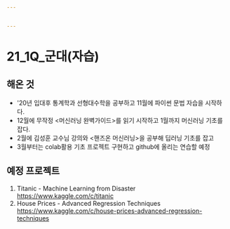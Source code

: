 ```yaml
---


---
```


<h1 id="q_군대자습">21_1Q_군대(자습)</h1>
<h2 id="해온-것">해온 것</h2>
<ul>
<li>'20년 입대후 통계학과 선형대수학을 공부하고 11월에 파이썬 문법 자습을 시작하다.</li>
<li>12월에 무작정 &lt;머신러닝 완벽가이드&gt;를 읽기 시작하고 1월까지 머신러닝 기초를 잡다.</li>
<li>2월에 김성훈 교수님 강의와 &lt;핸즈온 머신러닝&gt;을 공부해 딥러닝 기초를 잡고</li>
<li>3월부터는 colab활용 기초 프로젝트 구현하고 github에 올리는 연습할 예정</li>
</ul>
<h2 id="예정-프로젝트">예정 프로젝트</h2>
<ol>
<li>Titanic - Machine Learning from Disaster<br>
<a href="https://www.kaggle.com/c/titanic">https://www.kaggle.com/c/titanic</a></li>
<li>House Prices - Advanced Regression Techniques<br>
<a href="https://www.kaggle.com/c/house-prices-advanced-regression-techniques">https://www.kaggle.com/c/house-prices-advanced-regression-techniques</a></li>
</ol>

